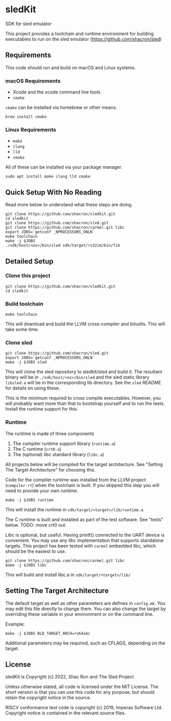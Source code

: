 # sledKit
SDK for sled emulator

This project provides a toolchain and runtime environment for building executables to run on the sled emulator (https://github.com/shacron/sled)

## Requirements

This code should run and build on macOS and Linux systems.

### macOS Requirements

* Xcode and the xcode command line tools
* `cmake`

`cmake` can be installed via homebrew or other means.

    brew install cmake


### Linux Requirements

* `make`
* `clang`
* `lld`
* `cmake`

All of these can be installed via your package manager.

    sudo apt install make clang lld cmake


## Quick Setup With No Reading

Read more below to understand what these steps are doing.

    git clone https://github.com/shacron/sledkit.git
    cd sledkit
    git clone https://github.com/shacron/sled.git
    git clone https://github.com/shacron/carmel.git libc
    export JOBS=`getconf _NPROCESSORS_ONLN`
    make toolchain
    make -j $JOBS
    ./sdk/host/<os>/bin/sled sdk/target/rv32im/bin/fib


## Detailed Setup

### Clone this project

    git clone https://github.com/shacron/sledkit.git
    cd sledkit

### Build toolchain

    make toolchain

This will download and build the LLVM cross-compiler and binutils. This will take some time.

### Clone sled

    git clone https://github.com/shacron/sled.git
    export JOBS=`getconf _NPROCESSORS_ONLN`
    make -j $JOBS sled

This will clone the sled repository to sledkit/sled and build it. The resultant binary will be in `./sdk/host/<os>/bin/sled` and the sled static library `libsled.a` will be in the corresponding lib directory. See the `sled` README for details on using these.

This is the minimum required to cross compile executables. However, you will probably want more than that to bootstrap yourself and to run the tests. Install the runtime support for this.

### Runtime

The runtime is made of three components

1. The compiler runtime support library (`runtime.a`)
1. The C runtime (`crt0.o`)
1. The (optional) libc standard library (`libc.a`)

All projects below will be compiled for the target architecture. See "Setting The Target Architecture" for choosing this.

Code for the compiler runtime was installed from the LLVM project (`compiler-rt`) when the toolchain is built. If you skipped this step you will need to provide your own runtime.

    make -j $JOBS runtime

This will install the runtime in `sdk/target/<target>/lib/runtime.a`

The C runtime is built and installed as part of the test software. See "tests" below. TODO: move crt0 out.

Libc is optional, but useful. Having printf() connected to the UART device is convenient. You may use any libc implementation that supports standalone targets. This project has been tested with `carmel` embedded libc, which should be the easiest to use.

    git clone https://github.com/shacron/carmel.git libc
    make -j $JOBS libc

This will build and install libc.a in `sdk/target/<target>/lib/`

## Setting The Target Architecture

The default target as well as other parameters are defines in `config.mk`. You may edit this file directly to change them. You can also change the target by overriding these variable in your environment or on the command line.

Example:

    make -j $JOBS BLD_TARGET_ARCH=rv64imc

Additional parameters may be required, such as CFLAGS, depending on the target.

## License

sledKit is Copyright (c) 2022, Shac Ron and The Sled Project

Unless otherwise stated, all code is licensed under the MIT License. The short version is that you can use this code for any purpose, but should retain the copyright notice in the source.

RISCV conformance test code is copyright (c) 2019, Imperas Software Ltd. Copyright notice is contained in the relevant source files.

